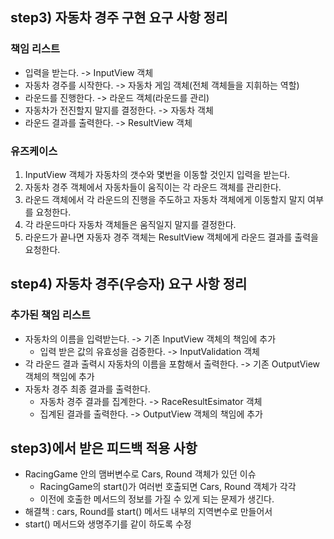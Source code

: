 ## step3) 자동차 경주 구현 요구 사항 정리

### 책임 리스트

* 입력을 받는다. -> InputView 객체
* 자동차 경주를 시작한다. -> 자동차 게임 객체(전체 객체들을 지휘하는 역할)
* 라운드를 진행한다. -> 라운드 객체(라운드를 관리)
* 자동차가 전진할지 말지를 결정한다. -> 자동차 객체
* 라운드 결과를 출력한다. -> ResultView 객체

### 유즈케이스

1. InputView 객체가 자동차의 갯수와 몇번을 이동할 것인지 입력을 받는다.
2. 자동차 경주 객체에서 자동차들이 움직이는 각 라운드 객체를 관리한다.
3. 라운드 객체에서 각 라운드의 진행을 주도하고 자동차 객체에게 이동할지 말지 여부를 요청한다.
4. 각 라운드마다 자동차 객체들은 움직일지 말지를 결정한다.
5. 라운드가 끝나면 자동자 경주 객체는 ResultView 객체에게 라운드 결과를 출력을 요청한다.

## step4) 자동차 경주(우승자) 요구 사항 정리

### 추가된 책임 리스트

* 자동차의 이름을 입력받는다. -> 기존 InputView 객체의 책임에 추가
    * 입력 받은 값의 유효성을 검증한다. -> InputValidation 객체
* 각 라운드 결과 출력시 자동차의 이름을 포함해서 출력한다. -> 기존 OutputView 객체의 책임에 추가
* 자동차 경주 최종 결과를 출력한다.
    * 자동차 경주 결과를 집계한다. -> RaceResultEsimator 객체
    * 집계된 결과를 출력한다. -> OutputView 객체의 책임에 추가

## step3)에서 받은 피드백 적용 사항

* RacingGame 안의 맴버변수로 Cars, Round 객체가 있던 이슈
    * RacingGame의 start()가 여러번 호출되면 Cars, Round 객체가 각각
    * 이전에 호출한 메서드의 정보를 가질 수 있게 되는 문제가 생긴다.
* 해결책 : cars, Round를 start() 메서드 내부의 지역변수로 만들어서
* start() 메서드와 생명주기를 같이 하도록 수정
